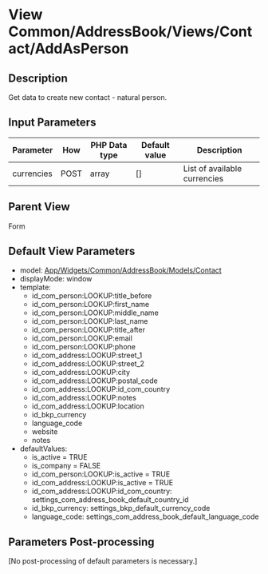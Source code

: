 # View Common/AddressBook/Views/Contact/AddAsPerson

## Description

Get data to create new contact - natural person.

## Input Parameters

| Parameter          | How  | PHP Data type | Default value | Description                  |
| ------------------ | ---- | ------------- | ------------- | ---------------------------- |
| currencies         | POST | array         | []            | List of available currencies |

## Parent View

Form

## Default View Parameters

* model: [App/Widgets/Common/AddressBook/Models/Contact](./../../Models/Contact.md)
* displayMode: window
* template:
  * id_com_person:LOOKUP:title_before
  * id_com_person:LOOKUP:first_name
  * id_com_person:LOOKUP:middle_name
  * id_com_person:LOOKUP:last_name
  * id_com_person:LOOKUP:title_after
  * id_com_person:LOOKUP:email
  * id_com_person:LOOKUP:phone
  * id_com_address:LOOKUP:street_1
  * id_com_address:LOOKUP:street_2
  * id_com_address:LOOKUP:city
  * id_com_address:LOOKUP:postal_code
  * id_com_address:LOOKUP:id_com_country
  * id_com_address:LOOKUP:notes
  * id_com_address:LOOKUP:location
  * id_bkp_currency
  * language_code
  * website
  * notes
* defaultValues:
  * is_active = TRUE
  * is_company = FALSE
  * id_com_person:LOOKUP:is_active = TRUE
  * id_com_address:LOOKUP:is_active = TRUE
  * id_com_address:LOOKUP:id_com_country: settings_com_address_book_default_country_id
  * id_bkp_currency: settings_bkp_default_currency_code
  * language_code: settings_com_address_book_default_language_code

## Parameters Post-processing

[No post-processing of default parameters is necessary.]